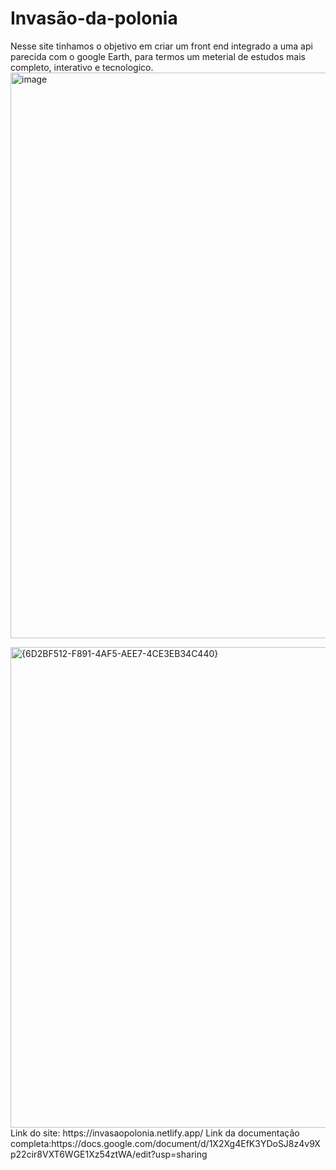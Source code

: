 # Invasão-da-polonia
Nesse site tinhamos o objetivo em criar um front end integrado a uma api parecida com o google Earth, para termos um meterial de estudos mais completo, interativo e tecnologico.
<img width="1903" height="905" alt="image" src="https://github.com/user-attachments/assets/439866be-d353-4fb4-a584-3c042b68ec9a" />

<img width="1424" height="769" alt="{6D2BF512-F891-4AF5-AEE7-4CE3EB34C440}" src="https://github.com/user-attachments/assets/45ffd6d0-ad81-4d34-a330-a9f6cee2f337" />
Link do site: https://invasaopolonia.netlify.app/
Link da documentação completa:https://docs.google.com/document/d/1X2Xg4EfK3YDoSJ8z4v9Xp22cir8VXT6WGE1Xz54ztWA/edit?usp=sharing

